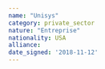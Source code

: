 ```yaml
---
name: "Unisys"
category: private_sector
nature: "Entreprise"
nationality: USA
alliance: 
date_signed: '2018-11-12'
---
```

    